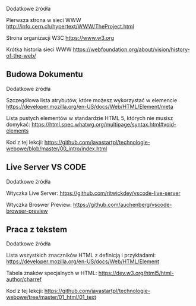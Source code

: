 Dodatkowe źródła

Pierwsza strona w sieci WWW http://info.cern.ch/hypertext/WWW/TheProject.html

Strona organizacji W3C https://www.w3.org

Krótka historia sieci WWW https://webfoundation.org/about/vision/history-of-the-web/

## Budowa Dokumentu

Dodatkowe źródła

Szczegółowa lista atrybutów, które możesz wykorzystać w elemencie <meta> https://developer.mozilla.org/en-US/docs/Web/HTML/Element/meta

Lista pustych elementów w standardzie HTML 5, których nie musisz domykać: https://html.spec.whatwg.org/multipage/syntax.html#void-elements

Kod z tej lekcji: https://github.com/javastartpl/technologie-webowe/blob/master/00_intro/index.html


## Live Server VS CODE

Dodatkowe źródła

Wtyczka Live Server: https://github.com/ritwickdey/vscode-live-server

Wtyczka Broswer Preview: https://github.com/auchenberg/vscode-browser-preview

## Praca z tekstem

Dodatkowe źródła

Lista wszystkich znaczników HTML z definicją i przykładami: https://developer.mozilla.org/en-US/docs/Web/HTML/Element

Tabela znaków specjalnych w HTML: https://dev.w3.org/html5/html-author/charref

Kod z tej lekcji: https://github.com/javastartpl/technologie-webowe/tree/master/01_html/01_text
